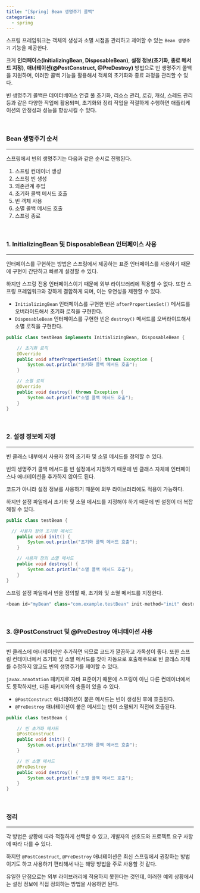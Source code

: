 ```yaml
---
title: "[Spring] Bean 생명주기 콜백"
categories:
  - spring
---
```


스프링 프레임워크는 객체의 생성과 소멸 시점을 관리하고 제어할 수 있는 `Bean 생명주기` 기능을 제공한다.

크게 **인터페이스(InitializingBean, DisposableBean)**, **설정 정보(초기화, 종료 메서드 지정)**, **애너테이션(@PostConstruct, @PreDestroy)** 방법으로 빈 생명주기 콜백을 지원하며, 이러한 콜백 기능을 활용해서 객체의 초기화와 종료 과정을 관리할 수 있다.

빈 생명주기 콜백은 데이터베이스 연결 풀 초기화, 리소스 관리, 로깅, 캐싱, 스레드 관리 등과 같은 다양한 작업에 활용되며, 초기화와 정리 작업을 적절하게 수행하면 애플리케이션의 안정성과 성능을 향상시킬 수 있다.

<br>

### Bean 생명주기 순서

---

스프링에서 빈의 생명주기는 다음과 같은 순서로 진행된다.

1. 스프링 컨테이너 생성
2. 스프링 빈 생성
3. 의존관계 주입
4. 초기화 콜백 메서드 호출
5. 빈 객체 사용
6. 소멸 콜백 메서드 호출
7. 스프링 종료

<br>

### 1. InitializingBean 및 DisposableBean 인터페이스 사용

---

인터페이스를 구현하는 방법은 스프링에서 제공하는 표준 인터페이스를 사용하기 때문에 구현이 간단하고 빠르게 설정할 수 있다.

하지만 스프링 전용 인터페이스이기 때문에 외부 라이브러리에 적용할 수 없다. 또한 스프링 프레임워크와 강하게 결합하게 되며, 이는 유연성을 제한할 수 있다.

- `InitializingBean` 인터페이스를 구현한 빈은 `afterPropertiesSet()` 메서드를 오버라이드해서 초기화 로직을 구현한다.
- `DisposableBean` 인터페이스를 구현한 빈은 `destroy()` 메서드를 오버라이드해서 소멸 로직을 구현한다.

```java
public class testBean implements InitializingBean, DisposableBean {

    // 초기화 로직
    @Override
    public void afterPropertiesSet() throws Exception {
        System.out.println("초기화 콜백 메서드 호출");
    }

    // 소멸 로직
    @Override
    public void destroy() throws Exception {
        System.out.println("소멸 콜백 메서드 호출");
    }
}
```

<br>

### 2. 설정 정보에 지정

---

빈 클래스 내부에서 사용자 정의 초기화 및 소멸 메서드를 정의할 수 있다.

빈의 생명주기 콜백 메서드를 빈 설정에서 지정하기 때문에 빈 클래스 자체에 인터페이스나 애너테이션을 추가하지 않아도 된다.

코드가 아니라 설정 정보를 사용하기 때문에 외부 라이브러리에도 적용이 가능하다.

하지만 설정 파일에서 초기화 및 소멸 메서드를 지정해야 하기 때문에 빈 설정이 더 복잡해질 수 있다.

```java
public class testBean {

  // 사용자 정의 초기화 메서드
    public void init() {
        System.out.println("초기화 콜백 메서드 호출");
    }

    // 사용자 정의 소멸 메서드
    public void destroy() {
        System.out.println("소멸 콜백 메서드 호출");
    }
}
```

스프링 설정 파일에서 빈을 정의할 때, 초기화 및 소멸 메서드를 지정한다.

```java
<bean id="myBean" class="com.example.testBean" init-method="init" destroy-method="destroy" />
```

<br>

### 3. @PostConstruct 및 @PreDestroy 애너테이션 사용

---

빈 클래스에 애너테이션만 추가하면 되므로 코드가 깔끔하고 가독성이 좋다. 또한 스프링 컨테이너에서 초기화 및 소멸 메서드를 찾아 자동으로 호출해주므로 빈 클래스 자체를 수정하지 않고도 빈의 생명주기를 제어할 수 있다.

`javax.annotation` 패키지로 자바 표준이기 때문에 스프링이 아닌 다른 컨테이너에서도 동작하지만, 다른 패키지와의 충돌이 있을 수 있다.

- `@PostConstruct` 애너테이션이 붙은 메서드는 빈이 생성된 후에 호출된다.
- `@PreDestroy` 애너테이션이 붙은 메서드는 빈이 소멸되기 직전에 호출된다.

```java
public class testBean {

    // 빈 초기화 메서드
    @PostConstruct
    public void init() {
        System.out.println("초기화 콜백 메서드 호출");
    }

    // 빈 소멸 메서드
    @PreDestroy
    public void destroy() {
        System.out.println("소멸 콜백 메서드 호출");
    }
}
```

<br>

### 정리

---

각 방법은 상황에 따라 적절하게 선택할 수 있고, 개발자의 선호도와 프로젝트 요구 사항에 따라 다를 수 있다.

하지만 `@PostConstruct`, `@PreDestroy` 애너테이션은 최신 스프링에서 권장하는 방법이기도 하고 사용하기 편리해서 나는 해당 방법을 주로 사용할 것 같다.

유일한 단점으로는 외부 라이브러리에 적용하지 못한다는 것인데, 이러한 예외 상황에서는 설정 정보에 직접 정의하는 방법을 사용하면 된다.

